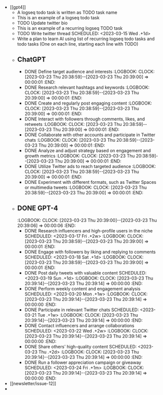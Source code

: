 - [[gpt4]]
	- A logseq todo task is written as TODO task name
	- This is an example of a logseq todo task
	- TODO Update twitter bio
	- This is an example of a recurring logseq TODO task
	- TODO  Write twitter thread
	  SCHEDULED: <2023-03-15 Wed .+1d>
	- Write a plan to learn AI using list of recurring logseq todo tasks and todo tasks (One on each line, starting each line with TODO)
	- ## ChatGPT
		- DONE Define target audience and interests
		  :LOGBOOK:
		  CLOCK: [2023-03-23 Thu 20:38:59]--[2023-03-23 Thu 20:39:00] =>  00:00:01
		  :END:
		- DONE Research relevant hashtags and keywords
		  :LOGBOOK:
		  CLOCK: [2023-03-23 Thu 20:38:59]--[2023-03-23 Thu 20:39:00] =>  00:00:01
		  :END:
		- DONE Create and regularly post engaging content
		  :LOGBOOK:
		  CLOCK: [2023-03-23 Thu 20:38:59]--[2023-03-23 Thu 20:39:00] =>  00:00:01
		  :END:
		- DONE Interact with followers through comments, likes, and retweets
		  :LOGBOOK:
		  CLOCK: [2023-03-23 Thu 20:38:59]--[2023-03-23 Thu 20:39:00] =>  00:00:01
		  :END:
		- DONE Collaborate with other accounts and participate in Twitter chats
		  :LOGBOOK:
		  CLOCK: [2023-03-23 Thu 20:38:59]--[2023-03-23 Thu 20:39:00] =>  00:00:01
		  :END:
		- DONE Analyze and adjust strategy based on engagement and growth metrics
		  :LOGBOOK:
		  CLOCK: [2023-03-23 Thu 20:38:59]--[2023-03-23 Thu 20:39:00] =>  00:00:01
		  :END:
		- DONE Utilize Twitter ads to reach targeted audience
		  :LOGBOOK:
		  CLOCK: [2023-03-23 Thu 20:38:59]--[2023-03-23 Thu 20:39:00] =>  00:00:01
		  :END:
		- DONE Experiment with different formats, such as Twitter Spaces or multimedia tweets
		  :LOGBOOK:
		  CLOCK: [2023-03-23 Thu 20:38:59]--[2023-03-23 Thu 20:39:00] =>  00:00:01
		  :END:
	- ## DONE GPT-4
	  :LOGBOOK:
	  CLOCK: [2023-03-23 Thu 20:39:00]--[2023-03-23 Thu 20:39:06] =>  00:00:06
	  :END:
		- DONE Research influencers and high-profile users in the niche
		  SCHEDULED: <2023-03-17 Fri .+2w>
		  :LOGBOOK:
		  CLOCK: [2023-03-23 Thu 20:38:59]--[2023-03-23 Thu 20:39:00] =>  00:00:01
		  :END:
		- DONE Engage with followers by liking and replying to comments
		  SCHEDULED: <2023-03-18 Sat .+1d>
		  :LOGBOOK:
		  CLOCK: [2023-03-23 Thu 20:38:59]--[2023-03-23 Thu 20:39:00] =>  00:00:01
		  :END:
		- DONE Post daily tweets with valuable content
		  SCHEDULED: <2023-03-19 Sun .+1d>
		  :LOGBOOK:
		  CLOCK: [2023-03-23 Thu 20:39:14]--[2023-03-23 Thu 20:39:14] =>  00:00:00
		  :END:
		- DONE Perform weekly content and engagement analysis
		  SCHEDULED: <2023-03-20 Mon .+1w>
		  :LOGBOOK:
		  CLOCK: [2023-03-23 Thu 20:39:14]--[2023-03-23 Thu 20:39:14] =>  00:00:00
		  :END:
		- DONE Participate in relevant Twitter chats
		  SCHEDULED: <2023-03-21 Tue .+1w>
		  :LOGBOOK:
		  CLOCK: [2023-03-23 Thu 20:39:14]--[2023-03-23 Thu 20:39:14] =>  00:00:00
		  :END:
		- DONE Contact influencers and arrange collaborations
		  SCHEDULED: <2023-03-22 Wed .+2w>
		  :LOGBOOK:
		  CLOCK: [2023-03-23 Thu 20:39:14]--[2023-03-23 Thu 20:39:14] =>  00:00:00
		  :END:
		- DONE Share others' high-quality content
		  SCHEDULED: <2023-03-23 Thu .+2d>
		  :LOGBOOK:
		  CLOCK: [2023-03-23 Thu 20:39:14]--[2023-03-23 Thu 20:39:14] =>  00:00:00
		  :END:
		- DONE Run a follower appreciation campaign or giveaway
		  SCHEDULED: <2023-03-24 Fri .+1m>
		  :LOGBOOK:
		  CLOCK: [2023-03-23 Thu 20:39:14]--[2023-03-23 Thu 20:39:14] =>  00:00:00
		  :END:
- [[newsletter/issue-12]]
-